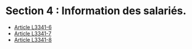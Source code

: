 # Section 4 : Information des salariés.

* [Article L3341-6](./LEGIARTI000031086146.md)
* [Article L3341-7](./LEGIARTI000031012194.md)
* [Article L3341-8](./LEGIARTI000006903113.md)

